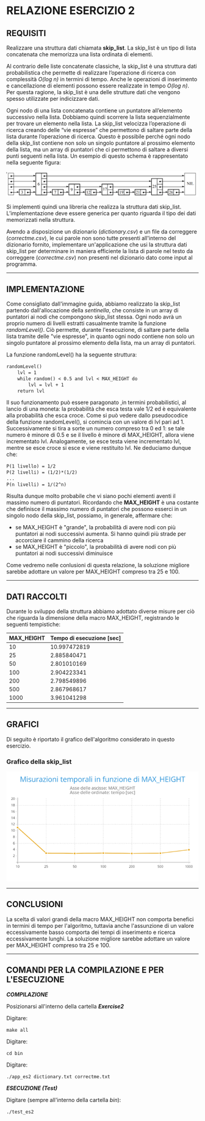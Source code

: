 # RELAZIONE ESERCIZIO 2

## REQUISITI

Realizzare una struttura dati chiamata **skip_list**. La skip_list è un tipo di lista concatenata che memorizza una lista ordinata di elementi.

Al contrario delle liste concatenate classiche, la skip_list è una struttura dati probabilistica che permette di realizzare l’operazione di ricerca con complessità *O(log n)* in termini di tempo. Anche le operazioni di inserimento e cancellazione di elementi possono essere realizzate in tempo *O(log n)*. Per questa ragione, la skip_list è una delle strutture dati che vengono spesso utilizzate per indicizzare
dati.

Ogni nodo di una lista concatenata contiene un puntatore all’elemento successivo nella lista. Dobbiamo quindi scorrere la lista sequenzialmente per trovare un elemento nella lista. La skip_list velocizza l’operazione di ricerca creando delle “vie espresse” che permettono di saltare parte della lista durante l’operazione di ricerca. Questo è possibile perché ogni nodo della skip_list contiene non solo un singolo puntatore al prossimo elemento della lista, ma un array di puntatori che ci permettono di saltare a diversi punti seguenti nella lista. Un esempio di questo schema è rappresentato nella seguente figura: 

![Screenshot](skiplist.png)

Si implementi quindi una libreria che realizza la struttura dati skip_list. L’implementazione deve essere generica per quanto riguarda il tipo dei dati memorizzati nella struttura.

Avendo a disposizione un dizionario (*dictionary.csv*) e un file da correggere (*correctme.csv*), le cui parole non sono tutte presenti all'interno del dizionario fornito, implementare un'applicazione che usi la struttura dati skip_list per determinare in maniera efficiente la lista di parole nel testo da correggere (*correctme.csv*) non presenti nel dizionario dato come input al programma.


---

## IMPLEMENTAZIONE

Come consigliato dall'immagine guida, abbiamo realizzato la skip_list partendo dall'allocazione della *sentinella*, che consiste in un array di puntatori ai nodi che compongono skip_list stessa. Ogni nodo avrà un proprio numero di livelli estratti casualmente tramite la funzione *randomLevel()*. Ciò permette, durante l'esecuzione, di saltare parte della lista tramite delle "vie espresse", in quanto ogni nodo contiene non solo un singolo puntatore al prossimo elemento della lista, ma un array di puntatori.

La funzione randomLevel() ha la seguente struttura:

	randomLevel()
		lvl = 1
		while random() < 0.5 and lvl < MAX_HEIGHT do
			lvl = lvl + 1
		return lvl


Il suo funzionamento può essere paragonato ,in termini probabilistici, al lancio di una moneta: la probabilità che esca testa vale 1/2 ed è equivalente alla probabilità che esca croce. Come si può vedere dallo pseudocodice della funzione randomLevel(), si comincia con un valore di lvl pari ad 1. Successivamente si tira a sorte un numero compreso tra 0 ed 1: se tale numero è minore di 0.5 e se il livello è minore di MAX_HEIGHT, allora viene incrementato lvl. Analogamente, se esce testa viene incrementato lvl, mentre se esce croce si esce e viene restituito lvl.
Ne deduciamo dunque che:

	P(1 livello) = 1/2
	P(2 livelli) = (1/2)*(1/2)
	...
	P(n livelli) = 1/(2^n)

Risulta dunque molto probabile che vi siano pochi elementi aventi il massimo numero di puntatori.
Ricordando che **MAX_HEIGHT** è una costante che definisce il massimo numero di puntatori che possono esserci in un singolo nodo della skip_list, possiamo, in generale, affermare che:
* se MAX_HEIGHT è "grande", la probabilità di avere nodi con più puntatori ai nodi successivi aumenta. Si hanno quindi più strade per accorciare il cammino della ricerca
* se MAX_HEIGHT è "piccolo", la probabilità di avere nodi con più puntatori ai nodi successivi diminuisce

Come vedremo nelle conlusioni di questa relazione, la soluzione migliore sarebbe adottare un valore per MAX_HEIGHT compreso tra 25 e 100. 


---

## DATI RACCOLTI

Durante lo sviluppo della struttura abbiamo adottato diverse misure per ciò che riguarda la dimensione della macro MAX_HEIGHT, registrando le seguenti tempistiche:

| MAX_HEIGHT | Tempo di esecuzione [sec] |
|------------|--------------------------------|
|      10 | 10.997472819    |
|      25 | 2.885840471     |
|      50 | 2.801010169     |
|     100 | 2.904223341     |
|     200 | 2.798549896     |
|     500 | 2.867968617     |
|    1000 | 3.961041298     |


---

## GRAFICI

Di seguito è riportato il grafico dell'algoritmo considerato in questo esercizio.

### Grafico della skip_list
![Screenshot](skiplist_graph.png)


---

## CONCLUSIONI

La scelta di valori grandi della macro MAX_HEIGHT non comporta benefici in termini di tempo per l'algoritmo, tuttavia anche l'assunzione di un valore eccessivamente basso comporta dei tempi di inserimento e ricerca eccessivamente lunghi.
La soluzione migliore sarebbe adottare un valore per MAX_HEIGHT compreso tra 25 e 100.


---

## COMANDI PER LA COMPILAZIONE E PER L'ESECUZIONE

***COMPILAZIONE***

Posizionarsi all'interno della cartella ***Exercise2***

Digitare:

    make all

Digitare:

    cd bin

Digitare:

    ./app_es2 dictionary.txt correctme.txt

***ESECUZIONE (Test)***

Digitare (sempre all'interno della cartella *bin*):

    ./test_es2
